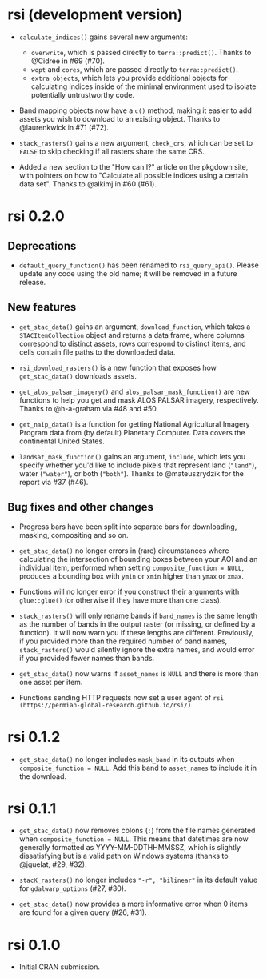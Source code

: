 # rsi (development version)

* `calculate_indices()` gains several new arguments:
  * `overwrite`, which is passed directly to `terra::predict()`. 
    Thanks to @Cidree in #69 (#70).
  * `wopt` and `cores`, which are passed directly to `terra::predict()`.
  * `extra_objects`, which lets you provide additional objects for calculating
    indices inside of the minimal environment used to isolate potentially untrustworthy code.

* Band mapping objects now have a `c()` method, making it easier to add assets
  you wish to download to an existing object. Thanks to @laurenkwick in #71 (#72).

* `stack_rasters()` gains a new argument, `check_crs`, which can be set to `FALSE` 
  to skip checking if all rasters share the same CRS.

* Added a new section to the "How can I?" article on the pkgdown site, with
  pointers on how to "Calculate all possible indices using a certain data set".
  Thanks to @alkimj in #60 (#61).

# rsi 0.2.0

## Deprecations

* `default_query_function()` has been renamed to `rsi_query_api()`. Please 
  update any code using the old name; it will be removed in a future release.

## New features

* `get_stac_data()` gains an argument, `download_function`, which takes a 
  `STACItemCollection` object and returns a data frame, where columns correspond
  to distinct assets, rows correspond to distinct items, and cells contain file
  paths to the downloaded data.

* `rsi_download_rasters()` is a new function that exposes how `get_stac_data()`
  downloads assets. 

* `get_alos_palsar_imagery()` and `alos_palsar_mask_function()` are new 
  functions to help you get and mask ALOS PALSAR imagery, respectively. Thanks 
  to @h-a-graham via #48 and #50.

* `get_naip_data()` is a function for getting National Agricultural Imagery
  Program data from (by default) Planetary Computer. Data covers the continental
  United States.
  
* `landsat_mask_function()` gains an argument, `include`, which lets you specify
  whether you'd like to include pixels that represent land (`"land"`), water
  (`"water"`), or both (`"both"`). Thanks to @mateuszrydzik for the report via
  #37 (#46).

## Bug fixes and other changes

* Progress bars have been split into separate bars for downloading, masking, 
  compositing and so on. 
  
* `get_stac_data()` no longer errors in (rare) circumstances where calculating 
  the intersection of bounding boxes between your AOI and an individual item, 
  performed when setting `composite_function = NULL`, produces a bounding box
  with `ymin` or `xmin` higher than `ymax` or `xmax`.

* Functions will no longer error if you construct their arguments with 
  `glue::glue()` (or otherwise if they have more than one class).

* `stack_rasters()` will only rename bands if `band_names` is the same length as 
  the number of bands in the output raster (or missing, or defined by a 
  function). It will now warn you if these lengths are different. Previously, if 
  you provided more than the required number of band names, `stack_rasters()` 
  would silently ignore the extra names, and would error if you provided fewer 
  names than bands. 
  
* `get_stac_data()` now warns if `asset_names` is `NULL` and there is more 
  than one asset per item.
  
* Functions sending HTTP requests now set a user agent of 
  `rsi (https://permian-global-research.github.io/rsi/)`

# rsi 0.1.2

* `get_stac_data()` no longer includes `mask_band` in its outputs when 
  `composite_function = NULL`. Add this band to `asset_names` to include it in 
  the download.

# rsi 0.1.1

* `get_stac_data()` now removes colons (`:`) from the file names generated when
  `composite_function = NULL`. This means that datetimes are now generally 
  formatted as YYYY-MM-DDTHHMMSSZ, which is slightly dissatisfying but is a 
  valid path on Windows systems (thanks to @jguelat, #29, #32).

* `stacK_rasters()` no longer includes `"-r", "bilinear"` in its default value
  for `gdalwarp_options` (#27, #30). 

* `get_stac_data()` now provides a more informative error when 0 items are found 
  for a given query (#26, #31).

# rsi 0.1.0

* Initial CRAN submission.
